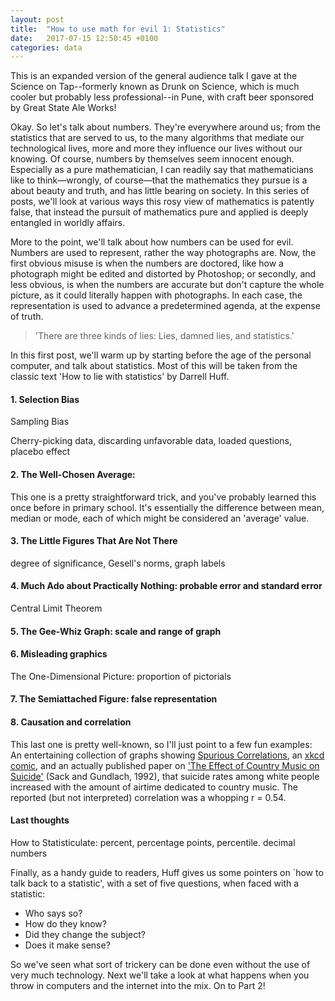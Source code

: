 ```yaml
---
layout: post
title:  "How to use math for evil 1: Statistics"
date:   2017-07-15 12:50:45 +0100
categories: data
---
```


This is an expanded version of the general audience talk I gave at the Science on Tap--formerly known as Drunk on Science, which is much cooler but probably less professional--in Pune, with craft beer sponsored by Great State Ale Works!

Okay. So let's talk about numbers. They're everywhere around us; from the statistics that are served to us, to the many algorithms that mediate our technological lives, more and more they influence our lives without our knowing. Of course, numbers by themselves seem innocent enough. Especially as a pure mathematician, I can readily say that mathematicians like to think—wrongly, of course—that the mathematics they pursue is a about beauty and truth, and has little bearing on society. In this series of posts, we'll look at various ways this rosy view of mathematics is patently false, that instead the pursuit of mathematics pure and applied is deeply entangled in worldly affairs.

More to the point, we'll talk about how numbers can be used for evil. Numbers are used to represent, rather the way photographs are. Now, the first obvious misuse is when the numbers are doctored, like how a photograph might be edited and distorted by Photoshop; or secondly, and less obvious, is when the numbers are accurate but don't capture the whole picture, as it could literally happen with photographs. In each case, the representation is used to advance a predetermined agenda, at the expense of truth.

> 'There are three kinds of lies: Lies, damned lies, and statistics.'

In this first post, we'll warm up by starting before the age of the personal computer, and talk about statistics. Most of this will be taken from the classic text 'How to lie with statistics' by Darrell Huff.

#### 1. Selection Bias

Sampling Bias

Cherry-picking data, discarding unfavorable data, loaded questions, placebo effect

#### 2. The Well-Chosen Average: 

This one is a pretty straightforward trick, and you've probably learned this once before in primary school. It's essentially the difference between mean, median or mode, each of which might be considered an 'average' value.

#### 3. The Little Figures That Are Not There

degree of significance, Gesell's norms, graph labels

#### 4. Much Ado about Practically Nothing: probable error and standard error

Central Limit Theorem

#### 5. The Gee-Whiz Graph: scale and range of graph

#### 6. Misleading graphics

The One-Dimensional Picture: proportion of pictorials

#### 7. The Semiattached Figure: false representation

#### 8. Causation and correlation

This last one is pretty well-known, so I'll just point to a few fun examples: An entertaining collection of graphs showing [Spurious Correlations](http://www.tylervigen.com/spurious-correlations), an [xkcd comic](https://xkcd.com/552/), and an actually published paper on ['The Effect of Country Music on Suicide'](http://comp.uark.edu/~ches/CountryMusic_Suicide.pdf) (Sack and Gundlach, 1992), that suicide rates among white people increased with the amount of airtime dedicated to country music. The reported (but not interpreted) correlation was a whopping r = 0.54.

#### Last thoughts

How to Statisticulate: percent, percentage points, percentile. decimal numbers

Finally, as a handy guide to readers, Huff gives us some pointers on `how to talk back to a statistic', with a set of five questions, when faced with a statistic: 

- Who says so?
- How do they know?
- Did they change the subject?
- Does it make sense? 

So we've seen what sort of trickery can be done even without the use of very much technology. Next we'll take a look at what happens when you throw in computers and the internet into the mix. On to Part 2!